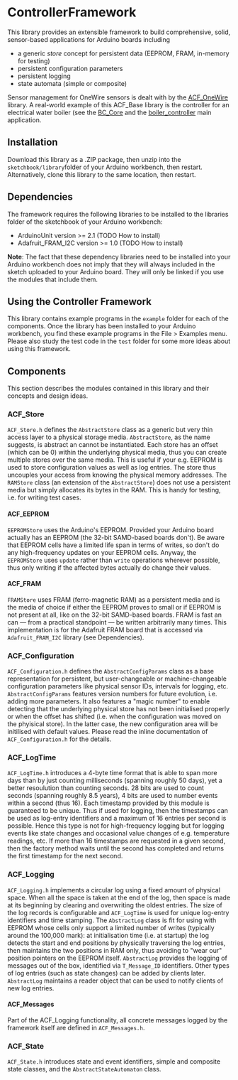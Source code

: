 # ControllerFramework
This library provides an extensible framework to build comprehensive, solid, sensor-based applications for Arduino boards including
* a generic _store_ concept for persistent data (EEPROM, FRAM, in-memory for testing)
* persistent configuration parameters
* persistent logging
* state automata (simple or composite)

Sensor management for OneWire sensors is dealt with by the [ACF_OneWire](https://github.com/oliver-reinhard/ACF_OneWire) library.
A real-world example of this ACF_Base library is the controller for an electrical water boiler (see the [BC_Core](https://github.com/oliver-reinhard/BC_Core) and the [boiler_controller](https://github.com/oliver-reinhard/boiler_controller) main application.

## Installation
Download this library as a .ZIP package, then unzip into the `sketchbook/library`folder of your Arduino workbench, then restart. Alternatively, clone this library to the same location, then restart.

## Dependencies
The framework requires the following libraries to be installed to the libraries folder of the sketchbook of your Arduino workbench:
* ArduinoUnit version >= 2.1 (TODO How to install)
* Adafruit_FRAM_I2C version >= 1.0 (TODO How to install)

**Note**: The fact that these dependency libraries need to be installed into your Arduino workbench does not imply that they  will always included in the sketch uploaded to your Arduino board. They will only be linked if you use the modules that include them.

## Using the Controller Framework
This library contains example programs in the `example` folder for each of the components. Once the library has been installed to your Arduino workbench, you find these example programs in the File > Examples menu. Please also study the test code in the `test` folder for some more ideas about using this framework.

## Components
This section describes the modules contained in this library and their concepts and design ideas.

### ACF_Store
`ACF_Store.h` defines the `AbstractStore` class as a generic but very thin access layer to a physical storage media. `AbstractStore`, as the name suggests, is abstract an cannot be instantiated. Each store has an offset (which can be 0) within the underlying physical media, thus you can create multiple stores over the same media. This is useful if your e.g. EEPROM is used to store configuration values as well as log entries. The store thus uncouples your access from knowing the physical memory addresses.
The `RAMStore` class (an extension of the `AbstractStore`) does not use a persistent media but simply allocates its bytes in the RAM. This is handy for testing, i.e. for writing test cases.

#### ACF_EEPROM
`EEPROMStore` uses the Arduino's EEPROM. Provided your Arduino board actually has an EEPROM (the 32-bit SAMD-based boards don't). Be aware that EEPROM cells have a limited life span in terms of writes, so don't do any high-frequency updates on your EEPROM cells. Anyway, the `EEPROMStore` uses `update` rather than `write` operations wherever possible, thus only writing if the affected bytes actually do change their values.

#### ACF_FRAM
`FRAMStore` uses FRAM (ferro-magnetic RAM) as a persistent media and is the media of choice if either the EEPROM proves to small or if EEPROM is not present at all, like on the 32-bit SAMD-based boards. FRAM is fast an can — from a practical standpoint — be written arbitrarily many times. This implementation is for the Adafruit FRAM board that is accessed via  `Adafruit_FRAM_I2C` library (see Dependencies).

### ACF_Configuration
`ACF_Configuration.h` defines the `AbstractConfigParams` class as a base representation for persistent, but user-changeable or machine-changeable configuration parameters like physical sensor IDs, intervals for logging, etc. 
`AbstractConfigParams` features version numbers for future evolution, i.e. adding more parameters. It also features a "magic number" to enable detecting that the underlying physical store has not been initialised properly or when the offset has shifted (i.e. when the configuration was moved on the phyisical store). In the latter case, the new configuration area will be initilised with default values.
Please read the inline documentation of `ACF_Configuration.h` for the details.

### ACF_LogTime
`ACF_LogTime.h` introduces a 4-byte time format that is able to span more days than by just counting milliseconds (spanning roughly 50 days), yet a better resoulution than counting seconds. 28 bits are used to count seconds (spanning roughly 8.5 years), 4 bits are used to number events within a second (thus 16). Each timestamp provided by this module is guaranteed to be unique. Thus if used for logging, then the timestamps can be used as log-entry identifiers and a maximum of 16 entries per second is possible. Hence this type is not for high-frequency logging but for logging events like state changes and occasional value changes of e.g. temperature readings, etc. If more than 16 timestamps are requested in a given second, then the factory method waits until the second has completed and returns the first timestamp for the next second.

### ACF_Logging
`ACF_Logging.h` implements a circular log using a fixed amount of physical space. When all the space is taken at the end of the log, then space is made at its beginning by clearing and overwriting the oldest entries. The size of the log records is configurable and `ACF_LogTime` is used for unique log-entry identifiers and time stamping.
The `AbstractLog` class is fit for using with EEPROM whose cells only support a limited number of writes (typically around the 100,000 mark): at initialisation time (i.e. at startup) the log detects the start and end positions by physically traversing the log entries, then maintains the two positions in RAM only, thus avoiding to "wear our" position pointers on the EEPROM itself.
`AbstractLog` provides the logging of messages out of the box, identified via `T_Message_ID` identifiers. Other types of log entries (such as state changes) can be added by clients later.
`AbstractLog` maintains a reader object that can be used to notify clients of new log entries.
#### ACF_Messages
Part of the ACF_Logging functionality, all concrete messages logged by the framework itself are defined in `ACF_Messages.h`.

### ACF_State
`ACF_State.h` introduces state and event identifiers, simple and composite state classes, and the `AbstractStateAutomaton` class.
